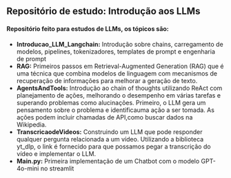 ## Repositório de estudo: Introdução aos LLMs
#### Repositório feito para estudos de LLMs, os tópicos são:
- **Introducao_LLM_Langchain:** Introdução sobre chains, carregamento de modelos, pipelines, tokenizadores, templates de prompt e engenharia de prompt
- **RAG:** Primeiros passos em Retrieval-Augmented Generation (RAG) que é uma técnica que combina modelos de linguagem com mecanismos de recuperação de informações para melhorar a geração de texto.
- **AgentsAndTools:** Introdução ao chain of thoughts utilizando ReAct com planejamento de ações, melhorando o desempenho em várias tarefas e superando problemas como alucinações. Primeiro, o LLM gera um pensamento sobre o problema e identificauma ação a ser tomada. As ações podem incluir chamadas de API,como buscar dados na Wikipedia.
- **TranscricaodeVideos:** Construindo um LLM que pode responder qualquer pergunta relacionada a um vídeo. Utilizando a biblioteca yt_dlp, o link é fornecido para que possamos pegar a transcrição do vídeo e implementar o LLM.
- **Main.py:** Primeira implementação de um Chatbot com o modelo GPT-4o-mini no streamlit
